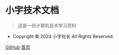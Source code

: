 <!-- 封面内容 -->

<!-- ![logo](_media/logo.jpg) -->


<!-- ![](_media/logo.jpg) -->
<!-- # docsify <small>3.5</small> -->

# 小宇技术文档
> 这是一份计算机技术学习资料

- Copyright © 2024 小宇社长 All Rights Reserved.



[GitHub](https://github.com/fanchens)
[首页](README.md)

<!-- 自定义背景 -->
<!-- ![color](#f0f0f0) -->
